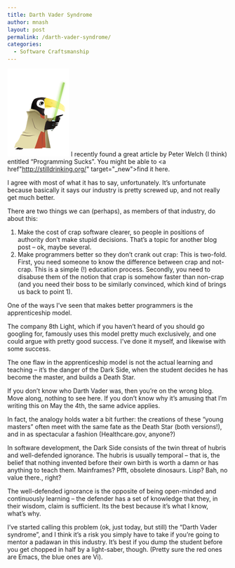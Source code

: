 ```yaml
---
title: Darth Vader Syndrome
author: mnash
layout: post
permalink: /darth-vader-syndrome/
categories:
  - Software Craftsmanship
---
```

![](/wp-content/uploads/2014/05/jedi.png)
I recently found a great article by Peter Welch (I think) entitled &#8220;Programming Sucks&#8221;. You might be able to <a href"http://stilldrinking.org/" target="_new">find it here</a>.

I agree with most of what it has to say, unfortunately. It&#8217;s unfortunate because basically it says our industry is pretty screwed up, and not really get much better.

There are two things we can (perhaps), as members of that industry, do about this:

1. Make the cost of crap software clearer, so people in positions of authority don&#8217;t make stupid decisions. That&#8217;s a topic for another blog post &#8211; ok, maybe several.  
2. Make programmers better so they don&#8217;t crank out crap: This is two-fold. First, you need someone to know the difference between crap and not-crap. This is a simple (!) education process. Secondly, you need to disabuse them of the notion that crap is somehow faster than non-crap (and you need their boss to be similarly convinced, which kind of brings us back to point 1).

One of the ways I&#8217;ve seen that makes better programmers is the apprenticeship model.

The company 8th Light, which if you haven&#8217;t heard of you should go googling for, famously uses this model pretty much exclusively, and one could argue with pretty good success. I&#8217;ve done it myself, and likewise with some success.

The one flaw in the apprenticeship model is not the actual learning and teaching &#8211; it&#8217;s the danger of the Dark Side, when the student decides he has become the master, and builds a Death Star.

If you don&#8217;t know who Darth Vader was, then you&#8217;re on the wrong blog. Move along, nothing to see here. If you don&#8217;t know why it&#8217;s amusing that I&#8217;m writing this on May the 4th, the same advice applies.

In fact, the analogy holds water a bit further: the creations of these &#8220;young masters&#8221; often meet with the same fate as the Death Star (both versions!), and in as spectacular a fashion (Healthcare.gov, anyone?)

In software development, the Dark Side consists of the twin threat of hubris and well-defended ignorance. The hubris is usually temporal &#8211; that is, the belief that nothing invented before their own birth is worth a damn or has anything to teach them. Mainframes? Pfft, obsolete dinosaurs. Lisp? Bah, no value there., right?

The well-defended ignorance is the opposite of being open-minded and continuously learning &#8211; the defender has a set of knowledge that they, in their wisdom, claim is sufficient. Its the best because it&#8217;s what I know, what&#8217;s why.

I&#8217;ve started calling this problem (ok, just today, but still) the &#8220;Darth Vader syndrome&#8221;, and I think it&#8217;s a risk you simply have to take if you&#8217;re going to mentor a padawan in this industry. It&#8217;s best if you dump the student before you get chopped in half by a light-saber, though. (Pretty sure the red ones are Emacs, the blue ones are Vi).
